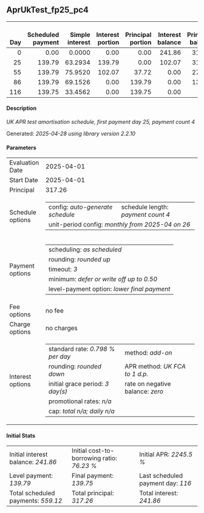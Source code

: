 <h2>AprUkTest_fp25_pc4</h2>
<table>
    <thead style="vertical-align: bottom;">
        <th style="text-align: right;">Day</th>
        <th style="text-align: right;">Scheduled payment</th>
        <th style="text-align: right;">Simple interest</th>
        <th style="text-align: right;">Interest portion</th>
        <th style="text-align: right;">Principal portion</th>
        <th style="text-align: right;">Interest balance</th>
        <th style="text-align: right;">Principal balance</th>
        <th style="text-align: right;">Total simple interest</th>
        <th style="text-align: right;">Total interest</th>
        <th style="text-align: right;">Total principal</th>
    </thead>
    <tr style="text-align: right;">
        <td class="ci00">0</td>
        <td class="ci01" style="white-space: nowrap;">0.00</td>
        <td class="ci02">0.0000</td>
        <td class="ci03">0.00</td>
        <td class="ci04">0.00</td>
        <td class="ci05">241.86</td>
        <td class="ci06">317.26</td>
        <td class="ci07">0.0000</td>
        <td class="ci08">0.00</td>
        <td class="ci09">0.00</td>
    </tr>
    <tr style="text-align: right;">
        <td class="ci00">25</td>
        <td class="ci01" style="white-space: nowrap;">139.79</td>
        <td class="ci02">63.2934</td>
        <td class="ci03">139.79</td>
        <td class="ci04">0.00</td>
        <td class="ci05">102.07</td>
        <td class="ci06">317.26</td>
        <td class="ci07">63.2934</td>
        <td class="ci08">139.79</td>
        <td class="ci09">0.00</td>
    </tr>
    <tr style="text-align: right;">
        <td class="ci00">55</td>
        <td class="ci01" style="white-space: nowrap;">139.79</td>
        <td class="ci02">75.9520</td>
        <td class="ci03">102.07</td>
        <td class="ci04">37.72</td>
        <td class="ci05">0.00</td>
        <td class="ci06">279.54</td>
        <td class="ci07">139.2454</td>
        <td class="ci08">241.86</td>
        <td class="ci09">37.72</td>
    </tr>
    <tr style="text-align: right;">
        <td class="ci00">86</td>
        <td class="ci01" style="white-space: nowrap;">139.79</td>
        <td class="ci02">69.1526</td>
        <td class="ci03">0.00</td>
        <td class="ci04">139.79</td>
        <td class="ci05">0.00</td>
        <td class="ci06">139.75</td>
        <td class="ci07">208.3980</td>
        <td class="ci08">241.86</td>
        <td class="ci09">177.51</td>
    </tr>
    <tr style="text-align: right;">
        <td class="ci00">116</td>
        <td class="ci01" style="white-space: nowrap;">139.75</td>
        <td class="ci02">33.4562</td>
        <td class="ci03">0.00</td>
        <td class="ci04">139.75</td>
        <td class="ci05">0.00</td>
        <td class="ci06">0.00</td>
        <td class="ci07">241.8542</td>
        <td class="ci08">241.86</td>
        <td class="ci09">317.26</td>
    </tr>
</table>
<h4>Description</h4>
<p><i>UK APR test amortisation schedule, first payment day 25, payment count 4</i></p>
<p>Generated: <i>2025-04-28 using library version 2.2.10</i></p>
<h4>Parameters</h4>
<table>
    <tr>
        <td>Evaluation Date</td>
        <td>2025-04-01</td>
    </tr>
    <tr>
        <td>Start Date</td>
        <td>2025-04-01</td>
    </tr>
    <tr>
        <td>Principal</td>
        <td>317.26</td>
    </tr>
    <tr>
        <td>Schedule options</td>
        <td>
            <table>
                <tr>
                    <td>config: <i>auto-generate schedule</i></td>
                    <td>schedule length: <i><i>payment count</i> 4</i></td>
                </tr>
                <tr>
                    <td colspan="2" style="white-space: nowrap;">unit-period config: <i>monthly from 2025-04 on 26</i></td>
                </tr>
            </table>
        </td>
    </tr>
    <tr>
        <td>Payment options</td>
        <td>
            <table>
                <tr>
                    <td>scheduling: <i>as scheduled</i></td>
                </tr>
                <tr>
                    <td>rounding: <i>rounded up</i></td>
                </tr>
                <tr>
                    <td>timeout: <i>3</i></td>
                </tr>
                <tr>
                    <td>minimum: <i>defer&nbsp;or&nbsp;write&nbsp;off&nbsp;up&nbsp;to&nbsp;0.50</i></td>
                </tr>
                <tr>
                    <td>level-payment option: <i>lower&nbsp;final&nbsp;payment</i></td>
                </tr>
            </table>
        </td>
    </tr>
    <tr>
        <td>Fee options</td>
        <td>no fee
        </td>
    </tr>
    <tr>
        <td>Charge options</td>
        <td>no charges
        </td>
    </tr>
    <tr>
        <td>Interest options</td>
        <td>
            <table>
                <tr>
                    <td>standard rate: <i>0.798 % per day</i></td>
                    <td>method: <i>add-on</i></td>
                </tr>
                <tr>
                    <td>rounding: <i>rounded down</i></td>
                    <td>APR method: <i>UK FCA to 1 d.p.</i></td>
                </tr>
                <tr>
                    <td>initial grace period: <i>3 day(s)</i></td>
                    <td>rate on negative balance: <i>zero</i></td>
                </tr>
                <tr>
                    <td colspan="2">promotional rates: <i><i>n/a</i></i></td>
                </tr>
                <tr>
                    <td colspan="2">cap: <i>total <i>n/a</i>; daily <i>n/a</i></td>
                </tr>
            </table>
        </td>
    </tr>
</table>
<h4>Initial Stats</h4>
<table>
    <tr>
        <td>Initial interest balance: <i>241.86</i></td>
        <td>Initial cost-to-borrowing ratio: <i>76.23 %</i></td>
        <td>Initial APR: <i>2245.5 %</i></td>
    </tr>
    <tr>
        <td>Level payment: <i>139.79</i></td>
        <td>Final payment: <i>139.75</i></td>
        <td>Last scheduled payment day: <i>116</i></td>
    </tr>
    <tr>
        <td>Total scheduled payments: <i>559.12</i></td>
        <td>Total principal: <i>317.26</i></td>
        <td>Total interest: <i>241.86</i></td>
    </tr>
</table>
